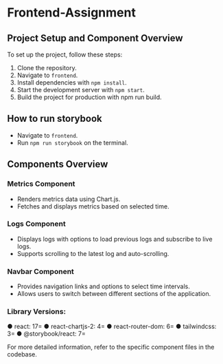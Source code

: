 # Frontend-Assignment

## Project Setup and Component Overview

To set up the project, follow these steps:
1. Clone the repository.
2. Navigate to `frontend`.
3. Install dependencies with `npm install`.
4. Start the development server with `npm start`.
5. Build the project for production with npm run build.

## How to run storybook

- Navigate to `frontend`.
- Run `npm run storybook` on the terminal.



## Components Overview

### Metrics Component
- Renders metrics data using Chart.js.
- Fetches and displays metrics based on selected time.

### Logs Component
- Displays logs with options to load previous logs and subscribe to live logs.
- Supports scrolling to the latest log and auto-scrolling.

### Navbar Component
- Provides navigation links and options to select time intervals.
- Allows users to switch between different sections of the application.

### Library Versions:
 
●            react: 17=
●            react-chartjs-2: 4=
●            react-router-dom: 6=
●            tailwindcss: 3=
●            @storybook/react: 7=

For more detailed information, refer to the specific component files in the codebase.

